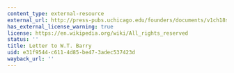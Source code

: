 ```yaml
---
content_type: external-resource
external_url: http://press-pubs.uchicago.edu/founders/documents/v1ch18s35.html
has_external_license_warning: true
license: https://en.wikipedia.org/wiki/All_rights_reserved
status: ''
title: Letter to W.T. Barry
uid: e31f9544-c611-4d85-be47-3adec537423d
wayback_url: ''
---
```

